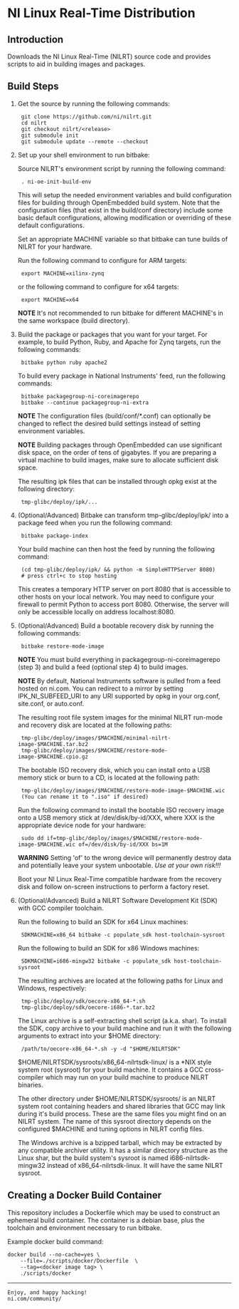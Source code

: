 NI Linux Real-Time Distribution
======

Introduction
------

Downloads the NI Linux Real-Time (NILRT) source code and
provides scripts to aid in building images and packages.

Build Steps
------

1. Get the source by running the following commands:

        git clone https://github.com/ni/nilrt.git
        cd nilrt
        git checkout nilrt/<release>
        git submodule init
        git submodule update --remote --checkout

2. Set up your shell environment to run bitbake:

    Source NILRT's environment script by running the following command:

        . ni-oe-init-build-env

    This will setup the needed environment variables and build
configuration files for building through OpenEmbedded build system.
Note that the configuration files (that exist in the build/conf
directory) include some basic default configurations, allowing
modification or overriding of these default configurations.

    Set an appropriate MACHINE variable so that bitbake can tune builds
of NILRT for your hardware.

    Run the following command to configure for ARM targets:

        export MACHINE=xilinx-zynq

    or the following command to configure for x64 targets:

        export MACHINE=x64

    **NOTE** It's not recommended to run bitbake for different
MACHINE's in the same workspace (build directory).

3. Build the package or packages that you want for your target.
For example, to build Python, Ruby, and Apache for Zynq targets, run the
following commands:

        bitbake python ruby apache2

    To build every package in National Instruments' feed, run the
following commands:

        bitbake packagegroup-ni-coreimagerepo
        bitbake --continue packagegroup-ni-extra

    **NOTE** The configuration files (build/conf/*.conf) can optionally
be changed to reflect the desired build settings instead of setting
environment variables.

    **NOTE** Building packages through OpenEmbedded can use significant
disk space, on the order of tens of gigabytes. If you are preparing a
virtual machine to build images, make sure to allocate sufficient disk
space.

    The resulting ipk files that can be installed through opkg exist at
the following directory:

        tmp-glibc/deploy/ipk/...

4. (Optional/Advanced) Bitbake can transform tmp-glibc/deploy/ipk/ into
a package feed when you run the following command:

        bitbake package-index

    Your build machine can then host the feed by running the following
command:

        (cd tmp-glibc/deploy/ipk/ && python -m SimpleHTTPServer 8080)
        # press ctrl+c to stop hosting

    This creates a temporary HTTP server on port 8080 that is accessible
to other hosts on your local network. You may need to configure your
firewall to permit Python to access port 8080. Otherwise, the server
will only be accessible locally on address localhost:8080.

5. (Optional/Advanced) Build a bootable recovery disk by running the
following commands:

        bitbake restore-mode-image

    **NOTE** You must build everything in packagegroup-ni-coreimagerepo
(step 3) and build a feed (optional step 4) to build images.

    **NOTE** By default, National Instruments software is pulled from
a feed hosted on ni.com. You can redirect to a mirror by setting
IPK_NI_SUBFEED_URI to any URI supported by opkg in your org.conf,
site.conf, or auto.conf.

    The resulting root file system images for the minimal NILRT run-mode
and recovery disk are located at the following paths:

        tmp-glibc/deploy/images/$MACHINE/minimal-nilrt-image-$MACHINE.tar.bz2
        tmp-glibc/deploy/images/$MACHINE/restore-mode-image-$MACHINE.cpio.gz

    The bootable ISO recovery disk, which you can install onto a USB
memory stick or burn to a CD, is located at the following path:

        tmp-glibc/deploy/images/$MACHINE/restore-mode-image-$MACHINE.wic
        (You can rename it to ".iso" if desired)

    Run the following command to install the bootable ISO recovery image
onto a USB memory stick at /dev/disk/by-id/XXX, where XXX is the
appropriate device node for your hardware:

        sudo dd if=tmp-glibc/deploy/images/$MACHINE/restore-mode-image-$MACHINE.wic of=/dev/disk/by-id/XXX bs=1M

    **WARNING** Setting 'of' to the wrong device will permanently
destroy data and potentially leave your system unbootable. *Use at your
own risk!!!*

    Boot your NI Linux Real-Time compatible hardware from the recovery
disk and follow on-screen instructions to perform a factory reset.

6. (Optional/Advanced) Build a NILRT Software Development Kit (SDK) with
GCC compiler toolchain.

    Run the following to build an SDK for x64 Linux machines:

        SDKMACHINE=x86_64 bitbake -c populate_sdk host-toolchain-sysroot

    Run the following to build an SDK for x86 Windows machines:

        SDKMACHINE=i686-mingw32 bitbake -c populate_sdk host-toolchain-sysroot

    The resulting archives are located at the following paths for Linux
and Windows, respectively:

        tmp-glibc/deploy/sdk/oecore-x86_64-*.sh
        tmp-glibc/deploy/sdk/oecore-i686-*.tar.bz2

    The Linux archive is a self-extracting shell script (a.k.a. shar).
To install the SDK, copy archive to your build machine and run it with
the following arguments to extract into your $HOME directory:

        /path/to/oecore-x86_64-*.sh -y -d "$HOME/NILRTSDK"

    $HOME/NILRTSDK/sysroots/x86_64-nilrtsdk-linux/ is a *NIX style
system root (sysroot) for your build machine. It contains a GCC
cross-compiler which may run on your build machine to produce NILRT
binaries.

    The other directory under $HOME/NILRTSDK/sysroots/ is an NILRT
system root containing headers and shared libraries that GCC may link
during it's build process. These are the same files you might find on
an NILRT system. The name of this sysroot directory depends on the
configured $MACHINE and tuning options in NILRT config files.

    The Windows archive is a bzipped tarball, which may be extracted by
any compatible archiver utility. It has a similar directory structure as
the Linux shar, but the build system's sysroot is named
i686-nilrtsdk-mingw32 instead of x86_64-nilrtsdk-linux. It will have the
same NILRT sysroot.

Creating a Docker Build Container
-----

This repository includes a Dockerfile which may be used to construct an
ephemeral build container. The container is a debian base, plus the toolchain
and environment necessary to run bitbake.

Example docker build command:

```
docker build --no-cache=yes \
	--file=./scripts/docker/Dockerfile  \
	--tag=<docker image tag> \
	./scripts/docker
```

---

    Enjoy, and happy hacking!
    ni.com/community/
